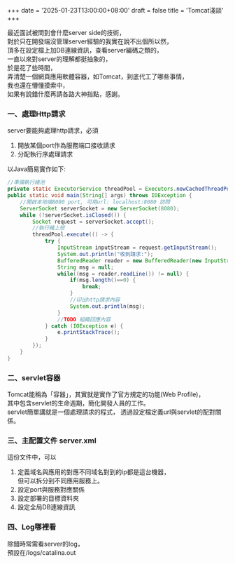 +++
date = '2025-01-23T13:00:00+08:00'
draft = false
title = 'Tomcat淺談'
+++

最近面試被問到會什麼server side的技術，  
對於只在開發端沒管理server經驗的我實在說不出個所以然，  
頂多在設定檔上加DB連線資訊，查看server編碼之類的，  
一直以來對server的理解都挺抽象的，  
於是花了些時間，  
弄清楚一個網頁應用軟體容器，如Tomcat，到底代工了哪些事情，  
我也還在懵懂摸索中，  
如果有說錯什麼再請各路大神指點，感謝。  

### 一、處理Http請求

server要能夠處理http請求，必須  
1. 開放某個port作為服務端口接收請求
2. 分配執行序處理請求

以Java簡易實作如下:
```Java
//準備執行緒池
private static ExecutorService threadPool = Executors.newCachedThreadPool();
public static void main(String[] args) throws IOException {
    //開啟本地端8080 port, 可用url: localhost:8080 訪問
    ServerSocket serverSocket = new ServerSocket(8080);
    while (!serverSocket.isClosed()) {
        Socket request = serverSocket.accept();
        //執行緒上班
        threadPool.execute(() -> {
            try {
                InputStream inputStream = request.getInputStream();
                System.out.println("收到請求:");
                BufferedReader reader = new BufferedReader(new InputStreamReader(inputStream, "utf-8"));
                String msg = null;
                while((msg = reader.readLine()) != null) {
                    if(msg.length()==0) {
                        break;
                    }
                    //印出http請求內容
                    System.out.println(msg);
                }
                //TODO 組織回應內容
            } catch (IOException e) {
                e.printStackTrace();
            }            
        });
    }
}
```

### 二、servlet容器
Tomcat能稱為「容器」，其實就是實作了官方規定的功能(Web Profile)，  
其中包含servlet的生命週期，簡化開發人員的工作。  
servlet簡單講就是一個處理請求的程式，
透過設定檔定義url與servlet的配對關係。

### 三、主配置文件 server.xml
這份文件中，可以
1. 定義域名與應用的對應不同域名對到的ip都是這台機器，  
但可以拆分到不同應用服務上。
2. 設定port與服務對應關係
3. 設定部署的目標資料夾
4. 設定全局DB連線資訊

### 四、Log哪裡看
除錯時常需看server的log，  
預設在/logs/catalina.out
